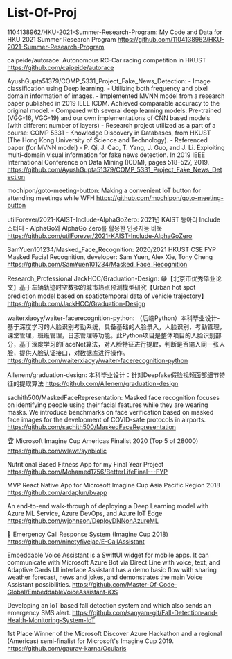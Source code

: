 # List-Of-Proj

1104138962/HKU-2021-Summer-Research-Program: My Code and Data for HKU 2021 Summer Research Program
https://github.com/1104138962/HKU-2021-Summer-Research-Program

caipeide/autorace: Autonomous RC-Car racing competition in HKUST
https://github.com/caipeide/autorace

AyushGupta51379/COMP_5331_Project_Fake_News_Detection: - Image classification using Deep learning. - Utilizing both frequency and pixel domain information of images. - Implemented MVNN model from a research paper published in 2019 IEEE ICDM. Achieved comparable accuracy to the original model. - Compared with several deep learning models: Pre-trained (VGG-16, VGG-19) and our own implementations of CNN based models (with different number of layers) - Research project utilized as a part of a course: COMP 5331 - Knowledge Discovery in Databases, from HKUST (The Hong Kong University of Science and Technology). - Referenced paper (for MVNN model) - P. Qi, J. Cao, T. Yang, J. Guo, and J. Li. Exploiting multi-domain visual information for fake news detection. In 2019 IEEE International Conference on Data Mining (ICDM), pages 518–527, 2019.
https://github.com/AyushGupta51379/COMP_5331_Project_Fake_News_Detection


mochipon/goto-meeting-button: Making a convenient IoT button for attending meetings while WFH
https://github.com/mochipon/goto-meeting-button


utilForever/2021-KAIST-Include-AlphaGoZero: 2021년 KAIST 동아리 Include 스터디 - AlphaGo와 AlphaGo Zero를 활용한 인공지능 바둑
https://github.com/utilForever/2021-KAIST-Include-AlphaGoZero


SamYuen101234/Masked_Face_Recognition: 2020/2021 HKUST CSE FYP Masked Facial Recognition, developer: Sam Yuen, Alex Xie, Tony Cheng
https://github.com/SamYuen101234/Masked_Face_Recognition



Research_Professional JackHCC/Graduation-Design: 😁【北京市优秀毕业论文】基于车辆轨迹时空数据的城市热点预测模型研究【Urban hot spot prediction model based on spatiotemporal data of vehicle trajectory】 https://github.com/JackHCC/Graduation-Design


waiterxiaoyy/waiter-facerecognition-python: （后端Python）本科毕业设计-基于深度学习的人脸识别考勤系统，具备基础的人脸录入，人脸识别，考勤管理，课堂管理，班级管理，日志管理等功能。此Python项目是整体项目的人脸识别部分，基于深度学习的FaceNet算法，对人脸特征进行提取，判断是否输入同一张人脸，提供人脸认证接口，对数据库进行操作。 https://github.com/waiterxiaoyy/waiter-facerecognition-python


Allenem/graduation-design: 本科毕业设计：针对Deepfake假脸视频面部细节特征的提取算法 https://github.com/Allenem/graduation-design
 
 
sachith500/MaskedFaceRepresentation: Masked face recognition focuses on identifying people using their facial features while they are wearing masks. We introduce benchmarks on face verification based on masked face images for the development of COVID-safe protocols in airports. https://github.com/sachith500/MaskedFaceRepresentation


🏆 Microsoft Imagine Cup Americas Finalist 2020 (Top 5 of 28000) https://github.com/wlawt/synbiolic

Nutritional Based Fitness App for my Final Year Project https://github.com/Mohamed1756/BetterLifeFinal---FYP

MVP React Native App for Microsoft Imagine Cup Asia Pacific Region 2018 https://github.com/ardaplun/bvapp

An end-to-end walk-through of deploying a Deep Learning model with Azure ML Service, Azure DevOps, and Azure IoT Edge https://github.com/wjohnson/DeployDNNonAzureML

🦖 Emergency Call Response System (Imagine Cup 2018) https://github.com/ninetyfivejae/E-CallAssistant

Embeddable Voice Assistant is a SwiftUI widget for mobile apps. It can communicate with Microsoft Azure Bot via Direct Line with voice, text, and Adaptive Cards UI interface Assistant has a demo basic flow with sharing weather forecast, news and jokes, and demonstrates the main Voice Assistant possibilities. https://github.com/Master-Of-Code-Global/EmbeddableVoiceAssistant-iOS

Developing an IoT based fall detection system and which also sends an emergency SMS alert. https://github.com/sanyam-git/Fall-Detection-and-Health-Monitoring-System-IoT

1st Place Winner of the Microsoft Discover Azure Hackathon and a regional (Americas) semi-finalist for Microsoft's Imagine Cup 2019. https://github.com/gaurav-karna/Ocularis
